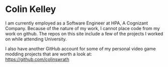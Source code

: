 # Colin Kelley #

I am currently employed as a Software Engineer at HPA, A Cognizant Company. Because of the nature of my work, I cannot place code from my work on github. 
The repos on this site include a few of the projects I worked on while attending University.

I also have another GitHub account for some of my personal video game modding projects that are worth a look at:\
https://github.com/colinswrath
